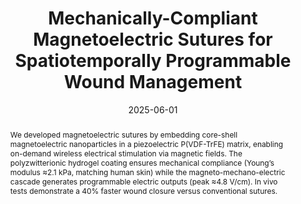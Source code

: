 ---
title:          "Mechanically-Compliant Magnetoelectric Sutures for Spatiotemporally Programmable Wound Management"
date:           2025-06-01  # Approximate publication date if exact day is unknown
selected:       False
pub:            "Advanced Functional Materials, 2025, 2510353"
pub_last:       '<span class="badge badge-pill badge-custom badge-primary">Journal</span>'

abstract: >-
  We developed magnetoelectric sutures by embedding core-shell magnetoelectric nanoparticles in a piezoelectric P(VDF-TrFE) matrix, enabling on-demand wireless electrical stimulation via magnetic fields. The polyzwitterionic hydrogel coating ensures mechanical compliance (Young’s modulus ≈2.1 kPa, matching human skin) while the magneto-mechano-electric cascade generates programmable electric outputs (peak ≈4.8 V/cm). In vivo tests demonstrate a 40% faster wound closure versus conventional sutures.

cover:          assets/images/covers/2025_magnetoelectric_sutures.png
authors:
  - Yi Yang
  - Ping Wen
  - Xingmei Chen
  - Yafei Wang
  - Shenglong Zhu
  - Zhipeng Ni
  - Lingfeng Yuan
  - Liangjie Shan
  - Pei Zhang
  - Pujing Shi
  - Boyuan Huang
  - Wenwen Liu
  - Yuewen Zhang
  - Ziyi Yu
  - Ji Liu
links:
  Paper: https://advanced.onlinelibrary.wiley.com/doi/10.1002/adfm.202510353
  PDF: assets/pdf/2025_magnetoelectric_sutures.pdf
  Cite: assets/bibtex/2025_conductive_hydrogels.html
---